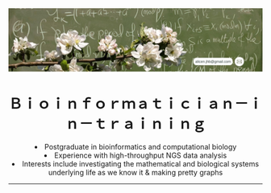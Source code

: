 <img src="https://github.com/AlicenJoyHenning/honours_2023/blob/main/images/00_other/profile.jpg?raw=true" alt="MasterHead">
<div style="text-align: center;">
  <h1 align="center">Ｂｉｏｉｎｆｏｒｍａｔｉｃｉａｎ－ｉｎ－ｔｒａｉｎｉｎｇ</newline></h1>

<div align="center">
  <li>Postgraduate in bioinformatics and computational biology</li>
  <li>Experience with high-throughput NGS data analysis</li>
  <li>Interests include investigating the mathematical and biological systems underlying life as we know it & making pretty graphs</li>
</div>
    <hr width="100%" size="2" align="center" >


